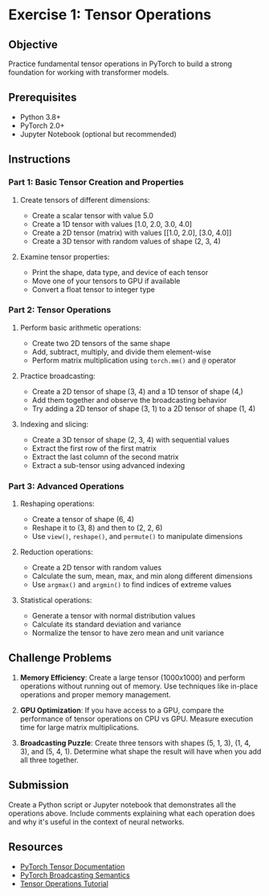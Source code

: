 # Exercise 1: Tensor Operations

## Objective
Practice fundamental tensor operations in PyTorch to build a strong foundation for working with transformer models.

## Prerequisites
- Python 3.8+
- PyTorch 2.0+
- Jupyter Notebook (optional but recommended)

## Instructions

### Part 1: Basic Tensor Creation and Properties

1. Create tensors of different dimensions:
   - Create a scalar tensor with value 5.0
   - Create a 1D tensor with values [1.0, 2.0, 3.0, 4.0]
   - Create a 2D tensor (matrix) with values [[1.0, 2.0], [3.0, 4.0]]
   - Create a 3D tensor with random values of shape (2, 3, 4)

2. Examine tensor properties:
   - Print the shape, data type, and device of each tensor
   - Move one of your tensors to GPU if available
   - Convert a float tensor to integer type

### Part 2: Tensor Operations

1. Perform basic arithmetic operations:
   - Create two 2D tensors of the same shape
   - Add, subtract, multiply, and divide them element-wise
   - Perform matrix multiplication using `torch.mm()` and `@` operator

2. Practice broadcasting:
   - Create a 2D tensor of shape (3, 4) and a 1D tensor of shape (4,)
   - Add them together and observe the broadcasting behavior
   - Try adding a 2D tensor of shape (3, 1) to a 2D tensor of shape (1, 4)

3. Indexing and slicing:
   - Create a 3D tensor of shape (2, 3, 4) with sequential values
   - Extract the first row of the first matrix
   - Extract the last column of the second matrix
   - Extract a sub-tensor using advanced indexing

### Part 3: Advanced Operations

1. Reshaping operations:
   - Create a tensor of shape (6, 4)
   - Reshape it to (3, 8) and then to (2, 2, 6)
   - Use `view()`, `reshape()`, and `permute()` to manipulate dimensions

2. Reduction operations:
   - Create a 2D tensor with random values
   - Calculate the sum, mean, max, and min along different dimensions
   - Use `argmax()` and `argmin()` to find indices of extreme values

3. Statistical operations:
   - Generate a tensor with normal distribution values
   - Calculate its standard deviation and variance
   - Normalize the tensor to have zero mean and unit variance

## Challenge Problems

1. **Memory Efficiency**: Create a large tensor (1000x1000) and perform operations without running out of memory. Use techniques like in-place operations and proper memory management.

2. **GPU Optimization**: If you have access to a GPU, compare the performance of tensor operations on CPU vs GPU. Measure execution time for large matrix multiplications.

3. **Broadcasting Puzzle**: Create three tensors with shapes (5, 1, 3), (1, 4, 3), and (5, 4, 1). Determine what shape the result will have when you add all three together.

## Submission

Create a Python script or Jupyter notebook that demonstrates all the operations above. Include comments explaining what each operation does and why it's useful in the context of neural networks.

## Resources

- [PyTorch Tensor Documentation](https://pytorch.org/docs/stable/tensors.html)
- [PyTorch Broadcasting Semantics](https://pytorch.org/docs/stable/notes/broadcasting.html)
- [Tensor Operations Tutorial](https://pytorch.org/tutorials/beginner/blitz/tensor_tutorial.html)